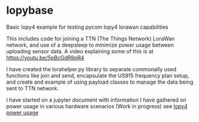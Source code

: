 # lopybase

Basic lopy4 example for testing pycom lopy4 lorawan capabilities

This includes code for joining a TTN (The Things Network) LoraWan network, and use of a deepsleep to minimize power usage between uploading sensor data. A video explaining some of this is at https://youtu.be/5pBcGdR8pR4

I have created the lorahelper.py library to separate commonally used functions like join and send,
encapsulate the US915 frequency plan setup, and create and example of using payload classes to manage the data being sent to TTN network.

I have started on a jupyter document with information I have gathered on power usage in various hardware scenarios (Work in progress) see [lopy4 power usage](lopy4%20battery%20usage.ipynb)
